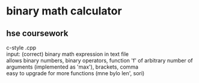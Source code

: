 # binary math calculator
## hse coursework
c-style .cpp <br />
input: (correct) binary math expression in text file <br />
allows binary numbers, binary operators, function 'f' of arbitrary number of arguments (implemented as 'max'), brackets, comma <br />
easy to upgrade for more functions (mne bylo len', sori)
